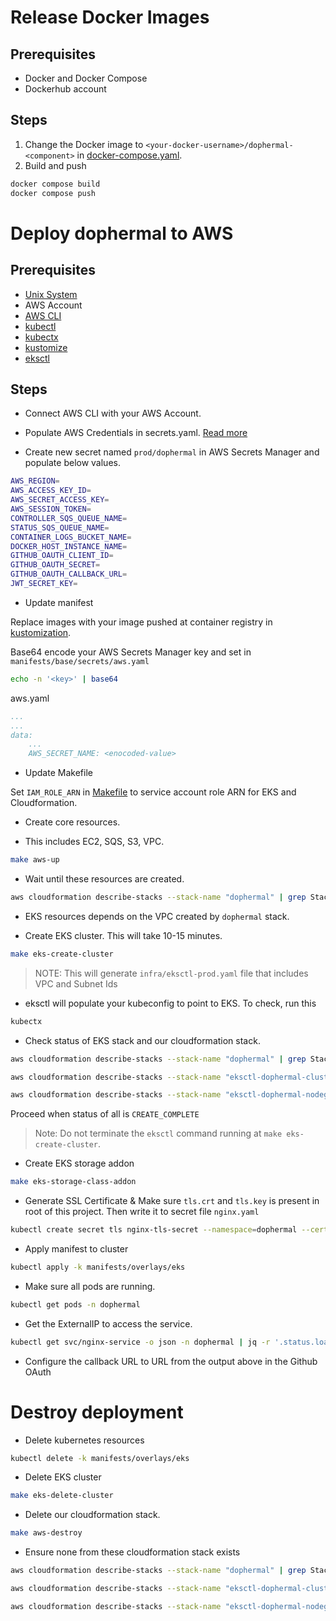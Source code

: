 # Release Docker Images

## Prerequisites

- Docker and Docker Compose
- Dockerhub account

## Steps

1. Change the Docker image to `<your-docker-username>/dophermal-<component>` in [docker-compose.yaml](../docker-compose.yaml).
2. Build and push

```sh
docker compose build
docker compose push
```

# Deploy dophermal to AWS

## Prerequisites

- [Unix System](https://en.wikipedia.org/wiki/Unix)
- AWS Account
- [AWS CLI](https://aws.amazon.com/cli/)
- [kubectl](https://kubernetes.io/docs/reference/kubectl/)
- [kubectx](https://github.com/ahmetb/kubectx)
- [kustomize](https://kustomize.io/)
- [eksctl](https://eksctl.io/)

## Steps

- Connect AWS CLI with your AWS Account.

- Populate AWS Credentials in secrets.yaml. [Read more](../manifests/base/secrets/README.md)

- Create new secret named `prod/dophermal` in AWS Secrets Manager and populate below values.

```sh
AWS_REGION=
AWS_ACCESS_KEY_ID=
AWS_SECRET_ACCESS_KEY=
AWS_SESSION_TOKEN=
CONTROLLER_SQS_QUEUE_NAME=
STATUS_SQS_QUEUE_NAME=
CONTAINER_LOGS_BUCKET_NAME=
DOCKER_HOST_INSTANCE_NAME=
GITHUB_OAUTH_CLIENT_ID=
GITHUB_OAUTH_SECRET=
GITHUB_OAUTH_CALLBACK_URL=
JWT_SECRET_KEY=
```

- Update manifest

Replace images with your image pushed at container registry in [kustomization](../manifests/overlays/eks/kustomization.yaml).

Base64 encode your AWS Secrets Manager key and set in `manifests/base/secrets/aws.yaml`

```sh
echo -n '<key>' | base64
```

aws.yaml
```yaml
...
...
data:
    ...
    AWS_SECRET_NAME: <enocoded-value>
```

- Update Makefile

Set `IAM_ROLE_ARN` in [Makefile](../Makefile) to service account role ARN for EKS and Cloudformation.

- Create core resources.

- This includes EC2, SQS, S3, VPC.

```sh
make aws-up
```

- Wait until these resources are created.

```sh
aws cloudformation describe-stacks --stack-name "dophermal" | grep StackStatus
```

- EKS resources depends on the VPC created by `dophermal` stack.

- Create EKS cluster. This will take 10-15 minutes.

```sh
make eks-create-cluster
```

> NOTE: This will generate `infra/eksctl-prod.yaml` file that includes VPC and Subnet Ids

- eksctl will populate your kubeconfig to point to EKS. To check, run this

```sh
kubectx
```

- Check status of EKS stack and our cloudformation stack.

```sh
aws cloudformation describe-stacks --stack-name "dophermal" | grep StackStatus

aws cloudformation describe-stacks --stack-name "eksctl-dophermal-cluster" | grep StackStatus

aws cloudformation describe-stacks --stack-name "eksctl-dophermal-nodegroup-ng-1" | grep StackStatus
```

Proceed when status of all is `CREATE_COMPLETE`

> Note: Do not terminate the `eksctl` command running at `make eks-create-cluster`.

- Create EKS storage addon

```sh
make eks-storage-class-addon
```

- Generate SSL Certificate & Make sure `tls.crt` and `tls.key` is present in root of this project. Then write it to secret file `nginx.yaml`

```sh
kubectl create secret tls nginx-tls-secret --namespace=dophermal --cert=tls.crt --key=tls.key --dry-run=client -o yaml > manifests/base/secrets/nginx.yaml
```

- Apply manifest to cluster

```sh
kubectl apply -k manifests/overlays/eks
```

- Make sure all pods are running.

```sh
kubectl get pods -n dophermal
```

- Get the ExternalIP to access the service.

```sh
kubectl get svc/nginx-service -o json -n dophermal | jq -r '.status.loadBalancer.ingress[0].hostname'
```

- Configure the callback URL to URL from the output above in the Github OAuth

# Destroy deployment

- Delete kubernetes resources

```sh
kubectl delete -k manifests/overlays/eks
```

- Delete EKS cluster

```sh
make eks-delete-cluster
```

- Delete our cloudformation stack.

```sh
make aws-destroy
```

- Ensure none from these cloudformation stack exists

```sh
aws cloudformation describe-stacks --stack-name "dophermal" | grep StackStatus

aws cloudformation describe-stacks --stack-name "eksctl-dophermal-cluster" | grep StackStatus

aws cloudformation describe-stacks --stack-name "eksctl-dophermal-nodegroup-ng-1" | grep StackStatus
```